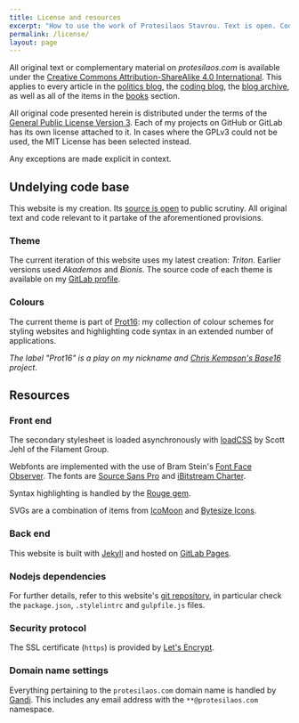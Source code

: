 ```yaml
---
title: License and resources
excerpt: "How to use the work of Protesilaos Stavrou. Text is open. Code is free software."
permalink: /license/
layout: page
---
```

All original text or complementary material on *protesilaos.com* is available under the [Creative Commons Attribution-ShareAlike 4.0 International](https://creativecommons.org/licenses/by-sa/4.0/legalcode). This applies to every article in the [politics blog](/blog/), the [coding blog](/codelog/), the [blog archive](/blog-archive/), as well as all of the items in the [books](/books/) section.

All original code presented herein is distributed under the terms of the [General Public License Version 3](https://www.gnu.org/licenses/gpl-3.0.html). Each of my projects on GitHub or GitLab has its own license attached to it. In cases where the GPLv3 could not be used, the MIT License has been selected instead.

Any exceptions are made explicit in context.

## Undelying code base

This website is my creation. Its [source is open](https://gitlab.com/protesilaos/protesilaos.gitlab.io) to public scrutiny. All original text and code relevant to it partake of the aforementioned provisions.

### Theme

The current iteration of this website uses my latest creation: *Triton*. Earlier versions used *Akademos* and *Bionis*. The source code of each theme is available on my [GitLab profile](https://gitlab.com/users/protesilaos/projects).

### Colours

The current theme is part of [Prot16](/schemes/): my collection of colour schemes for styling websites and highlighting code syntax in an extended number of applications.

*The label "Prot16" is a play on my nickname and [Chris Kempson's Base16](https://github.com/chriskempson/base16) project*.

## Resources

### Front end

The secondary stylesheet is loaded asynchronously with [loadCSS](https://github.com/filamentgroup/loadCSS) by Scott Jehl of the Filament Group.

Webfonts are implemented with the use of Bram Stein's [Font Face Observer](https://github.com/bramstein/fontfaceobserver). The fonts are [Source Sans Pro](https://github.com/adobe-fonts/source-sans-pro) and [iBitstream Charter](http://practicaltypography.com/charter.html).

Syntax highlighting is handled by the [Rouge gem](https://github.com/jneen/rouge).

SVGs are a combination of items from [IcoMoon](https://icomoon.io/) and [Bytesize Icons](https://github.com/danklammer/bytesize-icons).

### Back end

This website is built with [Jekyll](http://jekyllrb.com) and hosted on [GitLab Pages](https://pages.gitlab.io/).

### Nodejs dependencies

For further details, refer to this website's [git repository](https://gitlab.com/protesilaos/protesilaos.gitlab.io), in particular check the `package.json`, `.stylelintrc` and `gulpfile.js` files.

### Security protocol

The SSL certificate (`https`) is provided by [Let's Encrypt](https://letsencrypt.org/).

### Domain name settings

Everything pertaining to the `protesilaos.com` domain name is handled by [Gandi](https://gandi.net). This includes any email address with the `**@protesilaos.com` namespace.

